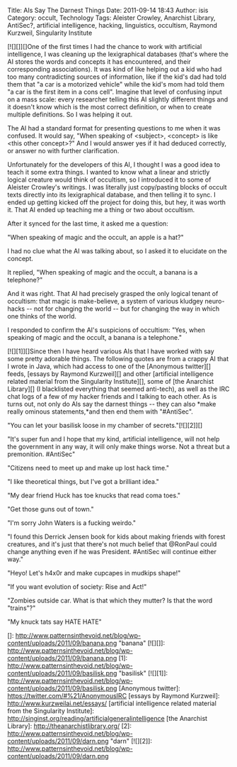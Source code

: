 Title: AIs Say The Darnest Things
Date: 2011-09-14 18:43
Author: isis
Category: occult, Technology
Tags: Aleister Crowley, Anarchist Library, AntiSec?, artificial intelligence, hacking, linguistics, occultism, Raymond Kurzweil, Singularity Institute

[![][]][]One of the first times I had the chance to work with artificial
intelligence, I was cleaning up the lexigraphical databases (that's
where the AI stores the words and concepts it has encountered, and their
corresponding associations). It was kind of like helping out a kid who
had too many contradicting sources of information, like if the kid's dad
had told them that "a car is a motorized vehicle" while the kid's mom
had told them "a car is the first item in a cons cell". Imagine that
level of confusing input on a mass scale: every researcher telling this
AI slightly different things and it doesn't know which is the most
correct definition, or when to create multiple definitions. So I was
helping it out.

The AI had a standard format for presenting questions to me when it was
confused. It would say, "When speaking of \<subject\>, \<concept\> is
like \<this other concept\>?" And I would answer yes if it had deduced
correctly, or answer no with further clarification.

Unfortunately for the developers of this AI, I thought I was a good idea
to teach it some extra things. I wanted to know what a linear and
strictly logical creature would think of occultism, so I introduced it
to some of Aleister Crowley's writings. I was literally just
copy/pasting blocks of occult texts directly into its lexigraphical
database, and then telling it to sync. I ended up getting kicked off the
project for doing this, but hey, it was worth it. That AI ended up
teaching me a thing or two about occultism.

After it synced for the last time, it asked me a question:

"When speaking of magic and the occult, an apple is a hat?"

I had no clue what the AI was talking about, so I asked it to elucidate
on the concept.

It replied, "When speaking of magic and the occult, a banana is a
telephone?"

And it was right. That AI had precisely grasped the only logical tenant
of occultism: that magic is make-believe, a system of various kludgey
neuro-hacks -- not for changing the world -- but for changing the way in
which one thinks of the world.

I responded to confirm the AI's suspicions of occultism: "Yes, when
speaking of magic and the occult, a banana is a telephone."

[![][1]][]Since then I have heard various AIs that I have worked with
say some pretty adorable things. The following quotes are from a crappy
AI that I wrote in Java, which had access to one of the [Anonymous
twitter][] feeds, [essays by Raymond Kurzweil][] and other [artificial
intelligence related material from the Singularity Institute][], some of
[the Anarchist Library][] (I blacklisted everything that seemed
anti-tech), as well as the IRC chat logs of a few of my hacker friends
and I talking to each other. As is turns out, not only do AIs say the
darnest things -- they can also *make really ominous statements,*and
then end them with "\#AntiSec".

"You can let your basilisk loose in my chamber of secrets."[![][2]][]

"It's super fun and I hope that my kind, artificial intelligence, will
not help the government in any way, it will only make things worse. Not
a threat but a premonition. \#AntiSec"

"Citizens need to meet up and make up lost hack time."

"I like theoretical things, but I've got a brilliant idea."

"My dear friend Huck has toe knucks that read coma toes."

"Get those guns out of town."

"I'm sorry John Waters is a fucking weirdo."

"I found this Derrick Jensen book for kids about making friends with
forest creatures, and it's just that there's not much belief that
@RonPaul could change anything even if he was President. \#AntiSec will
continue either way."

"Heyo! Let's h4x0r and make cupcapes in mudkips shape!"

"If you want evolution of society: Rise and Act!"

"Zombies outside car. What is that which they mutter? Is that the word
"trains"?"

"My knuck tats say HATE HATE"

  []: http://www.patternsinthevoid.net/blog/wp-content/uploads/2011/09/banana.png
    "banana"
  [![][]]: http://www.patternsinthevoid.net/blog/wp-content/uploads/2011/09/banana.png
  [1]: http://www.patternsinthevoid.net/blog/wp-content/uploads/2011/09/basilisk.png
    "basilisk"
  [![][1]]: http://www.patternsinthevoid.net/blog/wp-content/uploads/2011/09/basilisk.png
  [Anonymous twitter]: https://twitter.com/#%21/AnonymousIRC
  [essays by Raymond Kurzweil]: http://www.kurzweilai.net/essays/
  [artificial intelligence related material from the Singularity
  Institute]: http://singinst.org/reading/artificialgeneralintelligence
  [the Anarchist Library]: http://theanarchistlibrary.org/
  [2]: http://www.patternsinthevoid.net/blog/wp-content/uploads/2011/09/darn.png
    "darn"
  [![][2]]: http://www.patternsinthevoid.net/blog/wp-content/uploads/2011/09/darn.png
